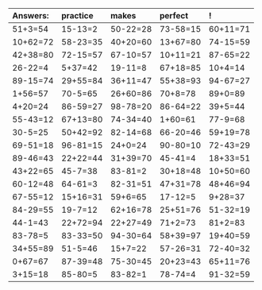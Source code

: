 | Answers: | practice | makes | perfect | ! |
| :--- | :--- | :--- | :--- | :--- |
| 51+3=54 | 15-13=2 | 50-22=28 | 73-58=15 | 60+11=71 | 
| 10+62=72 | 58-23=35 | 40+20=60 | 13+67=80 | 74-15=59 | 
| 42+38=80 | 72-15=57 | 67-10=57 | 10+11=21 | 87-65=22 | 
| 26-22=4 | 5+37=42 | 19-11=8 | 67+18=85 | 10+4=14 | 
| 89-15=74 | 29+55=84 | 36+11=47 | 55+38=93 | 94-67=27 | 
| 1+56=57 | 70-5=65 | 26+60=86 | 70+8=78 | 89+0=89 | 
| 4+20=24 | 86-59=27 | 98-78=20 | 86-64=22 | 39+5=44 | 
| 55-43=12 | 67+13=80 | 74-34=40 | 1+60=61 | 77-9=68 | 
| 30-5=25 | 50+42=92 | 82-14=68 | 66-20=46 | 59+19=78 | 
| 69-51=18 | 96-81=15 | 24+0=24 | 90-80=10 | 72-43=29 | 
| 89-46=43 | 22+22=44 | 31+39=70 | 45-41=4 | 18+33=51 | 
| 43+22=65 | 45-7=38 | 83-81=2 | 30+18=48 | 10+50=60 | 
| 60-12=48 | 64-61=3 | 82-31=51 | 47+31=78 | 48+46=94 | 
| 67-55=12 | 15+16=31 | 59+6=65 | 17-12=5 | 9+28=37 | 
| 84-29=55 | 19-7=12 | 62+16=78 | 25+51=76 | 51-32=19 | 
| 44-1=43 | 22+72=94 | 22+27=49 | 71+2=73 | 81+2=83 | 
| 83-78=5 | 83-33=50 | 94-30=64 | 58+39=97 | 19+40=59 | 
| 34+55=89 | 51-5=46 | 15+7=22 | 57-26=31 | 72-40=32 | 
| 0+67=67 | 87-39=48 | 75-30=45 | 20+23=43 | 65+11=76 | 
| 3+15=18 | 85-80=5 | 83-82=1 | 78-74=4 | 91-32=59 | 
